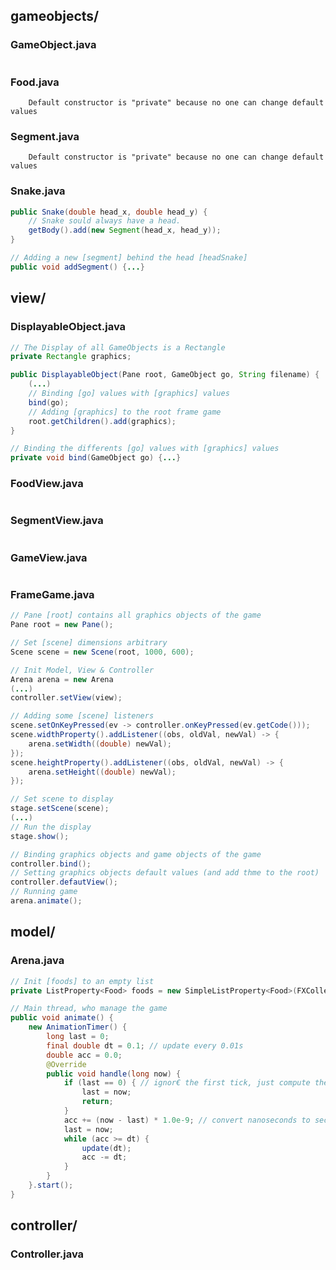 ## gameobjects/

### GameObject.java

```

```

### Food.java

```t
    Default constructor is "private" because no one can change default values
```

### Segment.java

```t
    Default constructor is "private" because no one can change default values
```

### Snake.java

```java
public Snake(double head_x, double head_y) {
    // Snake sould always have a head.
    getBody().add(new Segment(head_x, head_y));
}
```

```java
// Adding a new [segment] behind the head [headSnake]
public void addSegment() {...}
```

## view/

### DisplayableObject.java

```java
// The Display of all GameObjects is a Rectangle
private Rectangle graphics;
```

```java
public DisplayableObject(Pane root, GameObject go, String filename) {
    (...)
    // Binding [go] values with [graphics] values
    bind(go);
    // Adding [graphics] to the root frame game
    root.getChildren().add(graphics);
}
```

```java
// Binding the differents [go] values with [graphics] values
private void bind(GameObject go) {...}
```

### FoodView.java

```

```

### SegmentView.java

```

```

### GameView.java

```

```

### FrameGame.java

```java
// Pane [root] contains all graphics objects of the game
Pane root = new Pane();
```

```java
// Set [scene] dimensions arbitrary
Scene scene = new Scene(root, 1000, 600);
```

```java
// Init Model, View & Controller
Arena arena = new Arena
(...)
controller.setView(view);
```

```java
// Adding some [scene] listeners
scene.setOnKeyPressed(ev -> controller.onKeyPressed(ev.getCode()));
scene.widthProperty().addListener((obs, oldVal, newVal) -> {
    arena.setWidth((double) newVal);
});
scene.heightProperty().addListener((obs, oldVal, newVal) -> {
    arena.setHeight((double) newVal);
});
```

```java
// Set scene to display
stage.setScene(scene);
(...)
// Run the display
stage.show();
```

```java
// Binding graphics objects and game objects of the game
controller.bind();
// Setting graphics objects default values (and add thme to the root)
controller.defautView();
// Running game
arena.animate();
```

## model/

### Arena.java

```java
// Init [foods] to an empty list
private ListProperty<Food> foods = new SimpleListProperty<Food>(FXCollections.<Food>observableArrayList());
```

```java
// Main thread, who manage the game
public void animate() {
    new AnimationTimer() {
        long last = 0;
        final double dt = 0.1; // update every 0.01s
        double acc = 0.0;
        @Override
        public void handle(long now) {
            if (last == 0) { // ignor€ the first tick, just compute the first dt
                last = now;
                return;
            }
            acc += (now - last) * 1.0e-9; // convert nanoseconds to seconds
            last = now;
            while (acc >= dt) {
                update(dt);
                acc -= dt;
            }
        }
    }.start();
}
```

## controller/

### Controller.java

```

```
